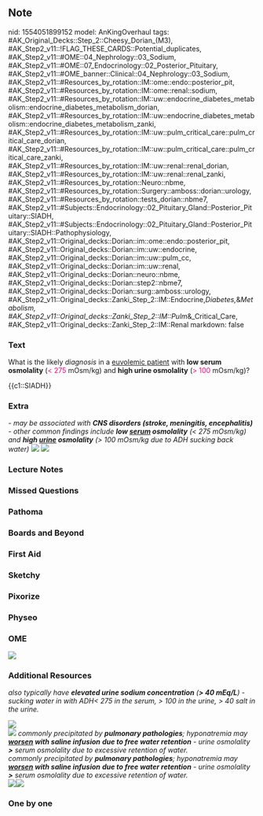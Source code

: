 ## Note
nid: 1554051899152
model: AnKingOverhaul
tags: #AK_Original_Decks::Step_2::Cheesy_Dorian_(M3), #AK_Step2_v11::!FLAG_THESE_CARDS::Potential_duplicates, #AK_Step2_v11::#OME::04_Nephrology::03_Sodium, #AK_Step2_v11::#OME::07_Endocrinology::02_Posterior_Pituitary, #AK_Step2_v11::#OME_banner::Clinical::04_Nephrology::03_Sodium, #AK_Step2_v11::#Resources_by_rotation::IM::ome::endo::posterior_pit, #AK_Step2_v11::#Resources_by_rotation::IM::ome::renal::sodium, #AK_Step2_v11::#Resources_by_rotation::IM::uw::endocrine_diabetes_metabolism::endocrine_diabetes_metabolism_dorian, #AK_Step2_v11::#Resources_by_rotation::IM::uw::endocrine_diabetes_metabolism::endocrine_diabetes_metabolism_zanki, #AK_Step2_v11::#Resources_by_rotation::IM::uw::pulm_critical_care::pulm_critical_care_dorian, #AK_Step2_v11::#Resources_by_rotation::IM::uw::pulm_critical_care::pulm_critical_care_zanki, #AK_Step2_v11::#Resources_by_rotation::IM::uw::renal::renal_dorian, #AK_Step2_v11::#Resources_by_rotation::IM::uw::renal::renal_zanki, #AK_Step2_v11::#Resources_by_rotation::Neuro::nbme, #AK_Step2_v11::#Resources_by_rotation::Surgery::amboss::dorian::urology, #AK_Step2_v11::#Resources_by_rotation::tests_dorian::nbme7, #AK_Step2_v11::#Subjects::Endocrinology::02_Pituitary_Gland::Posterior_Pituitary::SIADH, #AK_Step2_v11::#Subjects::Endocrinology::02_Pituitary_Gland::Posterior_Pituitary::SIADH::Pathophysiology, #AK_Step2_v11::Original_decks::Dorian::im::ome::endo::posterior_pit, #AK_Step2_v11::Original_decks::Dorian::im::uw::endocrine, #AK_Step2_v11::Original_decks::Dorian::im::uw::pulm_cc, #AK_Step2_v11::Original_decks::Dorian::im::uw::renal, #AK_Step2_v11::Original_decks::Dorian::neuro::nbme, #AK_Step2_v11::Original_decks::Dorian::step2::nbme7, #AK_Step2_v11::Original_decks::Dorian::surg::amboss::urology, #AK_Step2_v11::Original_decks::Zanki_Step_2::IM::Endocrine,_Diabetes,_&_Metabolism, #AK_Step2_v11::Original_decks::Zanki_Step_2::IM::Pulm_&_Critical_Care, #AK_Step2_v11::Original_decks::Zanki_Step_2::IM::Renal
markdown: false

### Text
What is the likely <i>diagnosis</i> in a <u>euvolemic patient</u>
with <b>low serum osmolality</b> (<font color="#FC0280"><
275</font> mOsm/kg) and <b>high urine osmolality</b> (<font color=
"#FC0280">> 100</font> mOsm/kg)?
<div>
  {{c1::SIADH}}
</div>

### Extra
<div>
  <i>- may be associated with <b>CNS disorders (stroke, meningitis,
  encephalitis)</b></i>
</div>
<div>
  <i>- other common findings include <b>low <u>serum</u>
  osmolality</b> (< 275 mOsm/kg) and <b>high <u>urine</u>
  osmolality</b> (> 100 mOsm/kg due to ADH sucking back
  water)</i>
  <div style="display: inline !important;">
    <i><img src="paste-209362475810817.jpg"></i>
  </div><i><img src="siadh_1358629116483.png"></i>
</div>

### Lecture Notes


### Missed Questions


### Pathoma


### Boards and Beyond


### First Aid


### Sketchy


### Pixorize


### Physeo


### OME
<div class="ome-widget">
  <a href=
  "https://onlinemeded.org/spa/nephrology/sodium/acquire?ref=anki"><img src="_OME_AnkiFlashcards_Lesson_1.png"></a>
</div>

### Additional Resources
<i>also typically have <b>elevated urine sodium concentration</b>
(<b>> 40 mEq/L</b>) - sucking water in with ADH</i><i>< 275
in the serum, > 100 in the urine, > 40 salt in the urine.</i>
<div>
  <i><img src="paste-1266345337421825.jpg"></i>
</div><i><img src="paste-2238554134544385.jpg"></i> <i>commonly
precipitated by <b>pulmonary pathologies</b>; hyponatremia may
<b><u>worsen</u> with saline infusion</b> <b>due to free water
retention</b> - urine osmolality <b>></b> serum osmolality due
to excessive retention of water.</i>
<div>
  <i>commonly precipitated by <b>pulmonary pathologies</b>;
  hyponatremia may <b><u>worsen</u> with saline infusion</b> <b>due
  to free water retention</b> - urine osmolality <b>></b> serum
  osmolality due to excessive retention of water.</i>
</div><img class="" src="Hyponatremia.png" style=""><img class=""
src="paste-187737315475457_1358629116483.jpg" style="">

### One by one

